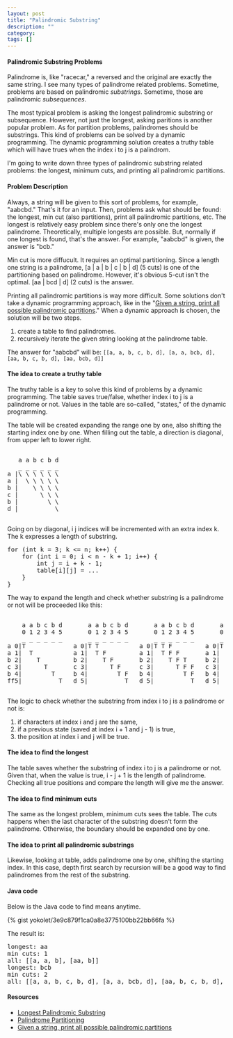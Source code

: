 ```yaml
---
layout: post
title: "Palindromic Substring"
description: ""
category: 
tags: []
---
```


#### Palindromic Substring Problems ####

Palindrome is, like "racecar," a reversed and the original are exactly the same string.
I see many types of palindrome related problems.
Sometime, problems are based on palindromic *substrings*.
Sometime, those are palindromic *subsequences*.

The most typical problem is asking the longest palindromic substring or subsequence.
However, not just the longest, asking paritions is another popular problem.
As for partition problems, palindromes should be substrings.
This kind of problems can be solved by a dynamic programming.
The dynamic programming solution creates a truthy table which will have trues
when the index i to j is a palindrom.

I'm going to write down three types of palindromic substring related problems:
the longest, minimum cuts, and printing all palindromic partitions.


#### Problem Description ####

Always, a string will be given to this sort of problems, for example, "aabcbd."
That's it for an input.
Then, problems ask what should be found: the longest, min cut (also partitions), print all palindromic partitions, etc.
The longest is relatively easy problem since there's only one the longest palindrome.
Theoretically, multiple longests are possible.
But, normally if one longest is found, that's the answer.
For example, "aabcbd" is given, the answer is "bcb."

Min cut is more diffucult. It requires an optimal partitioning.
Since a length one string is a palindrome, [a | a | b | c | b | d] (5 cuts) is one of the
partitioning based on palindrome.
However, it's obvious 5-cut isn't the optimal. [aa | bcd | d] (2 cuts) is the answer.

Printing all palindromic partitions is way more difficult.
Some solutions don't take a dynamic programming approach, like in the
"[Given a string, print all possible palindromic partitions](http://www.geeksforgeeks.org/given-a-string-print-all-possible-palindromic-partition/)."
When a dynamic approach is chosen, the solution will be two steps.
1. create a table to find palindromes.
2. recursively iterate the given string looking at the palindrome table.

The answer for "aabcbd" will be:
`[[a, a, b, c, b, d], [a, a, bcb, d], [aa, b, c, b, d], [aa, bcb, d]]`


#### The idea to create a truthy table ####

The truthy table is a key to solve this kind of problems by a dynamic programming.
The table saves true/false, whether index i to j is a palindrome or not.
Values in the table are so-called, "states," of the dynamic programming.

The table will be created expanding the range one by one, also shifting the
starting index one by one.
When filling out the table, a direction is diagonal, from upper left to lower right.

<pre>

   a a b c b d
   _ _ _ _ _ _
a |\ \ \ \ \ \
a |  \ \ \ \ \
b |    \ \ \ \
c |      \ \ \
b |        \ \
d |          \

</pre>

Going on by diagonal, i j indices will be incremented with an extra index k.
The k expresses a length of substring.

<pre>
for (int k = 3; k <= n; k++) {
    for (int i = 0; i < n - k + 1; i++) {
        int j = i + k - 1;
	    table[i][j] = ...
    }
}
</pre>


The way to expand the length and check whether substring is a palindrome or not will be proceeded like this:

<pre>

    a a b c b d       a a b c b d       a a b c b d       a a b c b d       a a b c b d       a a b c b d
    0 1 2 3 4 5       0 1 2 3 4 5       0 1 2 3 4 5       0 1 2 3 4 5       0 1 2 3 4 5       0 1 2 3 4 5
    _ _ _ _ _ _       _ _ _ _ _ _       _ _ _ _ _ _       _ _ _ _ _ _       _ _ _ _ _ _       - - - - - -
a 0|T             a 0|T T           a 0|T T F         a 0|T T F F       a 0|T T F F F     a 0|T T F F F F
a 1|  T           a 1|  T F         a 1|  T F F       a 1|  T F F F     a 1|  T F F F F   a 1|  T F F F F
b 2|    T         b 2|    T F       b 2|    T F T     b 2|    T F F F   b 2|    T F T F   b 2|    T F T F
c 3|      T       c 3|      T F     c 3|      T F F   c 3|      T F F   c 3|      T F F   c 3|      T F F
b 4|        T     b 4|        T F   b 4|        T F   b 4|        T F   b 4|        T F   b 4|        T F
ff5|          T   d 5|          T   d 5|          T   d 5|          T   d 5|          T   d 5|          T

</pre>

The logic to check whether the substring from index i to j is a palindrome or not is:

1. if characters at index i and j are the same,
2. if a previous state (saved at index i + 1 and j - 1) is true,
3. the position at index i and j will be true.


#### The idea to find the longest ####

The table saves whether the substring of index i to j is a palindrome or not.
Given that, when the value is true, i - j + 1 is the length of palindrome.
Checking all true positions and compare the length will give me the answer.

#### The idea to find minimum cuts ####

The same as the longest problem, minimum cuts sees the table.
The cuts happens when the last character of the substring doesn't form the palindrome.
Otherwise, the boundary should be expanded one by one.


#### The idea to print all palindromic substrings ####

Likewise, looking at table, adds palindrome one by one, shifting the starting index.
In this case, depth first search by recursion will be a good way to find palindromes
from the rest of the substring.

#### Java code  ####

Below is the Java code to find means anytime.

{% gist yokolet/3e9c879f1ca0a8e3775100bb22bb66fa %}

The result is:

<pre>
longest: aa
min cuts: 1
all: [[a, a, b], [aa, b]]
longest: bcb
min cuts: 2
all: [[a, a, b, c, b, d], [a, a, bcb, d], [aa, b, c, b, d], [aa, bcb, d]]
</pre>




#### Resources ####

- [Longest Palindromic Substring](http://www.programcreek.com/2013/12/leetcode-solution-of-longest-palindromic-substring-java/)
- [Palindrome Partitioning](http://www.geeksforgeeks.org/dynamic-programming-set-17-palindrome-partitioning/)
- [Given a string, print all possible palindromic partitions](http://www.geeksforgeeks.org/given-a-string-print-all-possible-palindromic-partition/)

